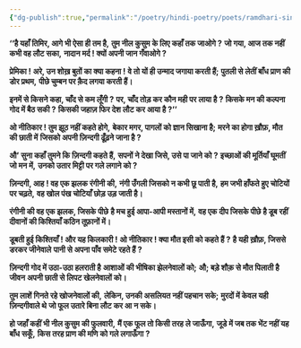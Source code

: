 ```yaml
---
{"dg-publish":true,"permalink":"/poetry/hindi-poetry/poets/ramdhari-singh-dinkar/neel-kusum/01-neel-kusum/"}
---
```



**‘‘है यहाँ तिमिर, आगे भी ऐसा ही तम है,**
**तुम नील कुसुम के लिए कहाँ तक जाओगे ?**
**जो गया, आज तक नहीं कभी वह लौट सका,**
**नादान मर्द ! क्यों अपनी जान गँवाओगे ?**

**प्रेमिका ! अरे, उन शोख़ बुतों का क्या कहना !**
**वे तो यों ही उन्माद जगाया करती हैं;**
**पुतली से लेतीं बाँध प्राण की डोर प्रथम,**
**पीछे चुम्बन पर क़ैद लगया करती हैं।**

**इनमें से किसने कहा, चाँद से कम लूँगी ?**
**पर, चाँद तोड़ कर कौन मही पर लाया है ?**
**किसके मन की कल्पना गोद में बैठ सकी ?**
**किसकी जहाज़ फिर देश लौट कर आया है ?’’**

**ओ नीतिकार ! तुम झूठ नहीं कहते होगे,**
**बेकार मगर, पागलों को ज्ञान सिखाना है;**
**मरने का होगा ख़ौफ़, मौत की छाती में**
**जिसको अपनी ज़िन्दगी ढूँढ़ने जाना है ?**

**औ’ सुना कहाँ तुमने कि ज़िन्दगी कहते हैं,**
**सपनों ने देखा जिसे, उसे पा जाने को ?**
**इच्छाओं की मूर्तियाँ घूमतीं जो मन में,**
**उनको उतार मिट्टी पर गले लगाने को ?**

**ज़िन्दगी, आह ! वह एक झलक रंगीनी की,**
**नंगी उँगली जिसको न कभी छू पाती है,**
**हम जभी हाँफते हुए चोटियों पर चढ़ते,**
**वह खोल पंख चोटियाँ छोड़ उड़ जाती है।**

**रंगीनी की वह एक झलक, जिसके पीछे**
**है मच हुई आपा-आपी मस्तानों में,**
**वह एक दीप जिसके पीछे है डूब रहीं**
**दीवानों की किश्तियाँ कठिन तूफ़ानों में।**

**डूबती हुई किश्तियाँ ! और यह किलकारी !**
**ओ नीतिकार ! क्या मौत इसी को कहते हैं ?**
**है यही ख़ौफ़, जिससे डरकर जीनेवाले**
**पानी से अपना पाँव समेटे रहते हैं ?**

**ज़िन्दगी गोद में उठा-उठा हलराती है**
**आशाओं की भीषिका झेलनेवालों को;**
**औ; बड़े शौक़ से मौत पिलाती है जीवन**
**अपनी छाती से लिपट खेलनेवालों को।**

**तुम लाशें गिनते रहे खोजनेवालों की,**
**लेकिन, उनकी असलियत नहीं पहचान सके;**
**मुरदों में केवल यही ज़िन्दगीवाले थे**
**जो फूल उतारे बिना लौट कर आ न सके।**

**हो जहाँ कहीं भी नील कुसुम की फुलवारी,**
**मैं एक फूल तो किसी तरह ले जाऊँगा,**
**जूडे में जब तक भेंट नहीं यह बाँध सकूँ,**
**किस तरह प्राण की मणि को गले लगाऊँगा ?**